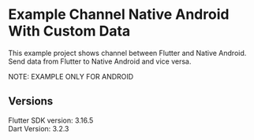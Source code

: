 # Example Channel Native Android With Custom Data
This example project shows channel between Flutter and Native Android. Send data from Flutter to Native Android and vice versa.

NOTE: EXAMPLE ONLY FOR ANDROID

## Versions

Flutter SDK version: 3.16.5 <br />
Dart Version: 3.2.3 <br />
